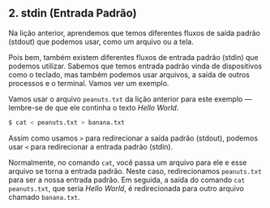 ## 2. stdin (Entrada Padrão)

Na lição anterior, aprendemos que temos diferentes fluxos de saída padrão (stdout) que podemos usar, como um arquivo ou a tela. 

Pois bem, também existem diferentes fluxos de entrada padrão (stdin) que podemos utilizar. Sabemos que temos entrada padrão vinda de dispositivos como o teclado, mas também podemos usar arquivos, a saída de outros processos e o terminal. Vamos ver um exemplo.

Vamos usar o arquivo `peanuts.txt` da lição anterior para este exemplo — lembre-se de que ele continha o texto *Hello World*.

```bash
$ cat < peanuts.txt > banana.txt
```

Assim como usamos `>` para redirecionar a saída padrão (stdout), podemos usar `<` para redirecionar a entrada padrão (stdin).

Normalmente, no comando `cat`, você passa um arquivo para ele e esse arquivo se torna a entrada padrão. Neste caso, redirecionamos `peanuts.txt` para ser a nossa entrada padrão. Em seguida, a saída do comando `cat peanuts.txt`, que seria *Hello World*, é redirecionada para outro arquivo chamado `banana.txt`.
